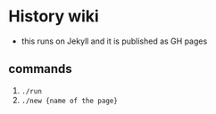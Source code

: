 # History wiki

- this runs on Jekyll and it is published as GH pages

## commands

1. `./run`
2. `./new {name of the page}`